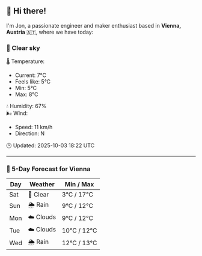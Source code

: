 ## 👋 Hi there!

I'm Jon, a passionate engineer and maker enthusiast based in **Vienna, Austria** 🇦🇹, where we have today:

### 🌙 Clear sky 

🌡️ Temperature: 
* Current: 7°C
* Feels like: 5°C
* Min: 5°C 
* Max: 8°C  

💧 Humidity: 67%  
🌬️ Wind: 
* Speed: 11 km/h 
* Direction: N  

🕒 Updated: 2025-10-03 18:22 UTC

---

### 📅 5-Day Forecast for Vienna

| Day | Weather | Min / Max |
|-----|---------|------------|
| Sat | 🌙 Clear | 3°C / 17°C |
| Sun | 🌦️ Rain | 9°C / 12°C |
| Mon | ☁️ Clouds | 9°C / 12°C |
| Tue | ☁️ Clouds | 10°C / 12°C |
| Wed | 🌦️ Rain | 12°C / 13°C |

